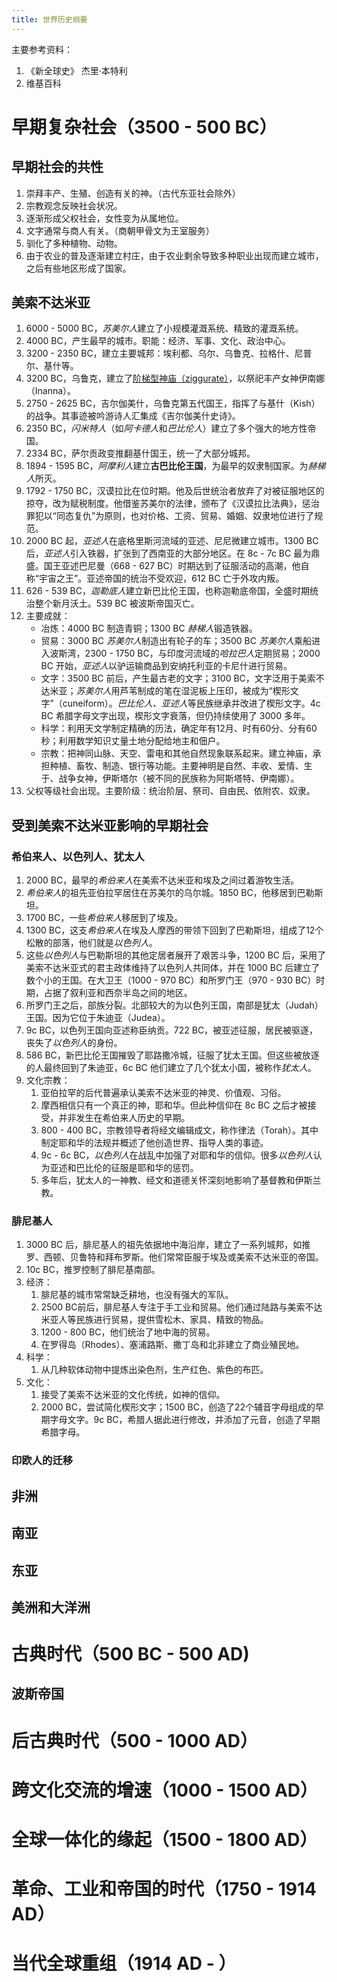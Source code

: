 ```yaml
---
title: 世界历史纲要
---
```


主要参考资料：
1. 《新全球史》 杰里·本特利
2. 维基百科

# 早期复杂社会（3500 - 500 BC）


## 早期社会的共性

1. 崇拜丰产、生殖、创造有关的神。（古代东亚社会除外）
2. 宗教观念反映社会状况。
3. 逐渐形成父权社会，女性变为从属地位。
4. 文字通常与商人有关。（商朝甲骨文为王室服务）
5. 驯化了多种植物、动物。
6. 由于农业的普及逐渐建立村庄，由于农业剩余导致多种职业出现而建立城市，之后有些地区形成了国家。
## 美索不达米亚
1. 6000 - 5000 BC，*苏美尔人*建立了小规模灌溉系统、精致的灌溉系统。
2. 4000 BC，产生最早的城市。职能：经济、军事、文化、政治中心。
3. 3200 - 2350 BC，建立主要城邦：埃利都、乌尔、乌鲁克、拉格什、尼普尔、基什等。
4. 3200 BC，乌鲁克，建立了[阶梯型神庙（ziggurate）](https://en.wikipedia.org/wiki/Ziggurat)，以祭祀丰产女神伊南娜（Inanna）。
5. 2750 - 2625 BC，吉尔伽美什，乌鲁克第五代国王，指挥了与基什（Kish）的战争。其事迹被吟游诗人汇集成《吉尔伽美什史诗》。
6. 2350 BC，*闪米特人*（如*阿卡德人*和*巴比伦人*）建立了多个强大的地方性帝国。
7. 2334 BC，萨尔贡政变推翻基什国王，统一了大部分城邦。
8. 1894 - 1595 BC，*阿摩利人*建立**古巴比伦王国**，为最早的奴隶制国家。为*赫梯人*所灭。
9. 1792 - 1750 BC，汉谟拉比在位时期。他及后世统治者放弃了对被征服地区的掠夺，改为赋税制度。他借鉴苏美尔的法律，颁布了《汉谟拉比法典》，惩治罪犯以“同态复仇”为原则，也对价格、工资、贸易、婚姻、奴隶地位进行了规范。
10. 2000 BC 起，*亚述人*在底格里斯河流域的亚述、尼尼微建立城市。1300 BC 后，*亚述人*引入铁器，扩张到了西南亚的大部分地区。在 8c - 7c BC 最为鼎盛。国王亚述巴尼曼（668 - 627 BC）时期达到了征服活动的高潮，他自称“宇宙之王”。亚述帝国的统治不受欢迎，612 BC 亡于外攻内叛。
11. 626 - 539 BC，*迦勒底人*建立新巴比伦王国，也称迦勒底帝国，全盛时期统治整个新月沃土。539 BC 被波斯帝国灭亡。
12. 主要成就：
    - 冶炼：4000 BC 制造青铜；1300 BC *赫梯人*锻造铁器。
    - 贸易：3000 BC *苏美尔人*制造出有轮子的车；3500 BC *苏美尔人*乘船进入波斯湾，2300 - 1750 BC，与印度河流域的*哈拉巴人*定期贸易；2000 BC 开始，*亚述人*以驴运输商品到安纳托利亚的卡尼什进行贸易。
    - 文字：3500 BC 前后，产生最古老的文字；3100 BC，文字泛用于美索不达米亚；*苏美尔人*用芦苇制成的笔在湿泥板上压印，被成为“楔形文字”（cuneiform）。*巴比伦人、亚述人*等民族继承并改进了楔形文字。4c BC 希腊字母文字出现，楔形文字衰落，但仍持续使用了 3000 多年。
    - 科学：利用天文学制定精确的历法，确定年有12月、时有60分、分有60秒；利用数学知识丈量土地分配给地主和佃户。
    - 宗教：把神同山脉、天空、雷电和其他自然现象联系起来。建立神庙，承担种植、畜牧、制造、银行等功能。主要神明是自然、丰收、爱情、生于、战争女神，伊斯塔尔（被不同的民族称为阿斯塔特、伊南娜）。
13. 父权等级社会出现。主要阶级：统治阶层、祭司、自由民、依附农、奴隶。

## 受到美索不达米亚影响的早期社会

### 希伯来人、以色列人、犹太人

1. 2000 BC，最早的*希伯来人*在美索不达米亚和埃及之间过着游牧生活。
2. *希伯来人*的祖先亚伯拉罕居住在苏美尔的乌尔城。1850 BC，他移居到巴勒斯坦。
3. 1700 BC，一些*希伯来人*移居到了埃及。
4. 1300 BC，这支*希伯来人*在埃及人摩西的带领下回到了巴勒斯坦，组成了12个松散的部落，他们就是*以色列人*。
5. 这些*以色列人*与巴勒斯坦的其他定居者展开了艰苦斗争，1200 BC 后，采用了美索不达米亚式的君主政体维持了以色列人共同体，并在 1000 BC 后建立了数个小的王国。在大卫王（1000 - 970 BC）和所罗门王（970 - 930 BC）时期，占据了叙利亚和西奈半岛之间的地区。
6. 所罗门王之后，部族分裂。北部较大的为以色列王国，南部是犹太（Judah）王国。因为它位于朱迪亚（Judea）。
7. 9c BC，以色列王国向亚述称臣纳贡。722 BC，被亚述征服，居民被驱逐，丧失了*以色列人*的身份。
8. 586 BC，新巴比伦王国摧毁了耶路撒冷城，征服了犹太王国。但这些被放逐的人最终回到了朱迪亚，6c BC 他们建立了几个犹太小国，被称作*犹太人*。
9.  文化宗教：
    1. 亚伯拉罕的后代普遍承认美索不达米亚的神灵、价值观、习俗。
    2. 摩西相信只有一个真正的神，耶和华。但此种信仰在 8c BC 之后才被接受，并非发生在希伯来人历史的早期。
    3. 800 - 400 BC，宗教领导者将经文编辑成文，称作律法（Torah）。其中制定耶和华的法规并概述了他创造世界、指导人类的事迹。
    4. 9c - 6c BC，*以色列人*在战乱中加强了对耶和华的信仰。很多*以色列人*认为亚述和巴比伦的征服是耶和华的惩罚。
    5. 多年后，犹太人的一神教、经文和道德关怀深刻地影响了基督教和伊斯兰教。

### 腓尼基人
1. 3000 BC 后，腓尼基人的祖先依据地中海沿岸，建立了一系列城邦，如推罗、西顿、贝鲁特和拜布罗斯。他们常常臣服于埃及或美索不达米亚的帝国。
2. 10c BC，推罗控制了腓尼基南部。
3. 经济：
   1. 腓尼基的城市常常缺乏耕地，也没有强大的军队。
   2. 2500 BC前后，腓尼基人专注于手工业和贸易。他们通过陆路与美索不达米亚人等民族进行贸易，提供雪松木、家具、精致的物品。
   3. 1200 - 800 BC，他们统治了地中海的贸易。
   4. 在罗得岛（Rhodes）、塞浦路斯、撒丁岛和北非建立了商业殖民地。
4. 科学：
   1. 从几种软体动物中提炼出染色剂，生产红色、紫色的布匹。
5. 文化：
   1. 接受了美索不达米亚的文化传统，如神的信仰。 
   2. 2000 BC，尝试简化楔形文字；1500 BC，创造了22个辅音字母组成的早期字母文字。9c BC，希腊人据此进行修改，并添加了元音，创造了早期希腊字母。

### 印欧人的迁移

## 非洲

## 南亚

## 东亚

## 美洲和大洋洲



# 古典时代（500 BC - 500 AD)

## 波斯帝国

# 后古典时代（500 - 1000 AD）

# 跨文化交流的增速（1000 - 1500 AD）

# 全球一体化的缘起（1500 - 1800 AD）

# 革命、工业和帝国的时代（1750 - 1914 AD）

# 当代全球重组（1914 AD - ）